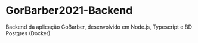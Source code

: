 # GorBarber2021-Backend
Backend da aplicação GoBarber, desenvolvido em Node.js, Typescript e BD Postgres (Docker)
